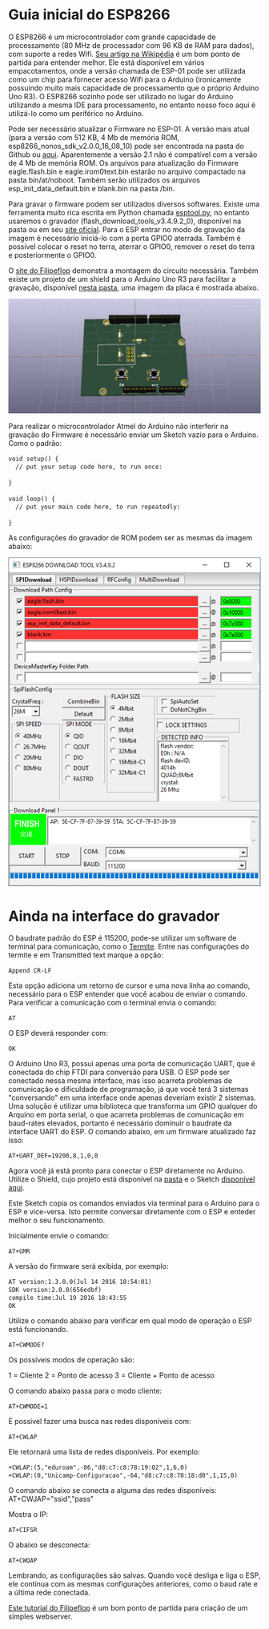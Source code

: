 # Guia inicial do ESP8266

O ESP8266 é um microcontrolador com grande capacidade de processamento (80 MHz de processador com 96 KB de RAM para dados), com suporte a redes Wifi. [Seu artigo na Wikipédia](https://en.wikipedia.org/wiki/ESP8266) é um bom ponto de partida para entender melhor. Ele está disponível em vários empacotamentos, onde a versão chamada de ESP-01 pode ser utilizada como um chip para fornecer acesso Wifi para o Arduino (ironicamente possuindo muito mais capacidade de processamento que o próprio Arduino Uno R3). O ESP8266 sozinho pode ser utilizado no lugar do Arduino utilizando a mesma IDE para processamento, no entanto nosso foco aqui é utilizá-lo como um periférico no Arduino.

Pode ser necessário atualizar o Firmware no ESP-01. A versão mais atual (para a versão com 512 KB, 4 Mb de memória ROM, esp8266_nonos_sdk_v2.0.0_16_08_10) pode ser encontrada na pasta do Github ou [aqui](http://espressif.com/en/support/download/sdks-demos). Aparentemente a versão 2.1 não é compatível com a versão de 4 Mb de memória ROM. Os arquivos para atualização do Firmware eagle.flash.bin e eagle.irom0text.bin estarão no arquivo compactado na pasta bin/at/noboot. Também serão utilizados os arquivos esp_init_data_default.bin e blank.bin na pasta /bin.

Para gravar o firmware podem ser utilizados diversos softwares. Existe uma ferramenta muito rica escrita em Python chamada [esptool.py](https://github.com/espressif/esptool), no entanto usaremos o gravador (flash_download_tools_v3.4.9.2_0), disponível na pasta ou em seu [site oficial](http://www.espressif.com/en/support/download/other-tools). Para o ESP entrar no modo de gravação da imagem é necessário iniciá-lo com a porta GPIO0 aterrada. Também é possível colocar o reset no terra, aterrar o GPIO0, remover o reset do terra e posteriormente o GPIO0.

O [site do Filipeflop](http://blog.filipeflop.com/wireless/upgrade-de-firmware-do-modulo-esp8266.html) demonstra a montagem do circuito necessária. Também existe um projeto de um shield para o Arduino Uno R3 para facilitar a gravação, disponível [nesta pasta](https://github.com/ricardozago/ESP8266/tree/master/ESP-01%20Firmware%20Flasher), uma imagem da placa é mostrada abaixo.

![Gravador Placa](https://github.com/ricardozago/ESP8266/blob/master/ESP-01%20Firmware%20Flasher/Fabrica%C3%A7%C3%A3o/Top.png)

Para realizar o microcontrolador Atmel do Arduino não interferir na gravação do Firmware é necessário enviar um Sketch vazio para o Arduino. Como o padrão:

    void setup() {
      // put your setup code here, to run once:

    }

    void loop() {
      // put your main code here, to run repeatedly:

    }

As configurações do gravador de ROM podem ser as mesmas da imagem abaixo:

![Gravador](https://github.com/ricardozago/ESP8266/blob/master/Imagens/Gravador_ESP.png)

# Ainda na interface do gravador

O baudrate padrão do ESP é 115200, pode-se utilizar um software de terminal para comunicação, como o [Termite](https://www.compuphase.com/software_termite.htm). Entre nas configurações do termite e em Transmitted text marque a opção:

    Append CR-LF
    
Esta opção adiciona um retorno de cursor e uma nova linha ao comando, necessário para o ESP entender que você acabou de enviar o comando. Para verificar a comunicação com o terminal envia o comando:

    AT

O ESP deverá responder com:

    OK

O Arduino Uno R3, possui apenas uma porta de comunicação UART, que é conectada do chip FTDI para conversão para USB. O ESP pode ser conectado nessa mesma interface, mas isso acarreta problemas de comunicação e dificuldade de programação, já que você terá 3 sistemas "conversando" em uma interface onde apenas deveriam existir 2 sistemas. Uma solução é utilizar uma biblioteca que transforma um GPIO qualquer do Arquino em porta serial, o que acarreta problemas de comunicação em baud-rates elevados, portanto é necessário dominuir o baudrate da interface UART do ESP. O comando abaixo, em um firmware atualizado faz isso:

    AT+UART_DEF=19200,8,1,0,0
    
Agora você já está pronto para conectar o ESP diretamente no Arduino. Utilize o Shield, cujo projeto está disponível na [pasta]() e o Sketch [disponível aqui](https://github.com/ricardozago/ESP8266/tree/master/Espelho).

Este Sketch copia os comandos enviados via terminal para o Arduino para o ESP e vice-versa. Isto permite conversar diretamente com o ESP e enteder melhor o seu funcionamento.

Inicialmente envie o comando:

    AT+GMR

A versão do firmware será exibida, por exemplo:

    AT version:1.3.0.0(Jul 14 2016 18:54:01)
    SDK version:2.0.0(656edbf)
    compile time:Jul 19 2016 18:43:55
    OK

Utilize o comando abaixo para verificar em qual modo de operação o ESP está funcionando.

    AT+CWMODE?

Os possíveis modos de operação são:

1 = Cliente
2 = Ponto de acesso
3 = Cliente + Ponto de acesso

O comando abaixo passa para o modo cliente:

    AT+CWMODE=1
    
É possível fazer uma busca nas redes disponíveis com:

    AT+CWLAP
    
Ele retornará uma lista de redes disponíveis. Por exemplo:

    +CWLAP:(5,"eduroam",-86,"d8:c7:c8:78:19:02",1,6,0)
    +CWLAP:(0,"Unicamp-Configuracao",-64,"d8:c7:c8:78:18:d0",1,15,0)

O comando abaixo se conecta a alguma das redes disponíveis:
    AT+CWJAP="ssid","pass"
    
Mostra o IP:

    AT+CIFSR
    
O abaixo se desconecta:

    AT+CWQAP
    
Lembrando, as configurações são salvas. Quando você desliga e liga o ESP, ele continua com as mesmas configurações anteriores, como o baud rate e a última rede conectada.

[Este tutorial do Filipeflop](http://blog.filipeflop.com/wireless/esp8266-arduino-tutorial.html) é um bom ponto de partida para criação de um simples webserver.
